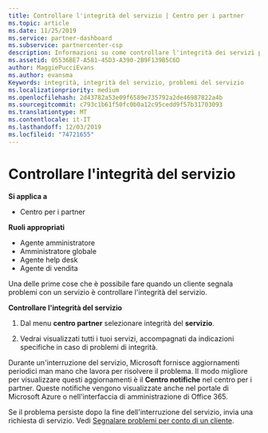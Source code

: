 ```yaml
---
title: Controllare l'integrità del servizio | Centro per i partner
ms.topic: article
ms.date: 11/25/2019
ms.service: partner-dashboard
ms.subservice: partnercenter-csp
description: Informazioni su come controllare l'integrità dei servizi per un cliente quando si verifica un problema con un servizio.
ms.assetid: 05536BE7-A581-45D3-A390-2B9F139B5C6D
author: MaggiePucciEvans
ms.author: evansma
Keywords: integrità, integrità del servizio, problemi del servizio
ms.localizationpriority: medium
ms.openlocfilehash: 2d43782a53e09f6589e735792a2de46987822a4b
ms.sourcegitcommit: c793c1b61f50fc0b0a12c95cedd9f57b31703093
ms.translationtype: MT
ms.contentlocale: it-IT
ms.lasthandoff: 12/03/2019
ms.locfileid: "74721655"
---
```

# <a name="check-service-health"></a>Controllare l'integrità del servizio

**Si applica a**

- Centro per i partner

**Ruoli appropriati**

- Agente amministratore
- Amministratore globale
- Agente help desk
- Agente di vendita

Una delle prime cose che è possibile fare quando un cliente segnala problemi con un servizio è controllare l'integrità del servizio.

**Controllare l'integrità del servizio**

1.  Dal menu **centro partner** selezionare integrità del **servizio**. 

2.  Vedrai visualizzati tutti i tuoi servizi, accompagnati da indicazioni specifiche in caso di problemi di integrità. 

Durante un'interruzione del servizio, Microsoft fornisce aggiornamenti periodici man mano che lavora per risolvere il problema. Il modo migliore per visualizzare questi aggiornamenti è il **Centro notifiche** nel centro per i partner. Queste notifiche vengono visualizzate anche nel portale di Microsoft Azure o nell'interfaccia di amministrazione di Office 365.

Se il problema persiste dopo la fine dell'interruzione del servizio, invia una richiesta di servizio. Vedi [Segnalare problemi per conto di un cliente](report-problems-on-behalf-of-a-customer.md).

 

 



